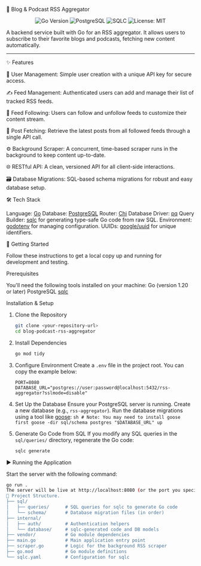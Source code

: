 📰 Blog & Podcast RSS Aggregator

<p align="center">
  <img src="https://img.shields.io/badge/Go-1.22-00ADD8?style=for-the-badge&logo=go" alt="Go Version">
  <img src="https://img.shields.io/badge/PostgreSQL-14-336791?style=for-the-badge&logo=postgresql" alt="PostgreSQL">
  <img src="https://img.shields.io/badge/sqlc-v2-blue?style=for-the-badge" alt="SQLC">
  <img src="https://img.shields.io/badge/License-MIT-yellow.svg?style=for-the-badge" alt="License: MIT">
</p>

A backend service built with Go for an RSS aggregator. It allows users to subscribe to their favorite blogs and podcasts, fetching new content automatically.

---

✨ Features

👤 User Management: Simple user creation with a unique API key for secure access.

✍️ Feed Management: Authenticated users can add and manage their list of tracked RSS feeds.

🤝 Feed Following: Users can follow and unfollow feeds to customize their content stream.

📖 Post Fetching: Retrieve the latest posts from all followed feeds through a single API call.

⚙️ Background Scraper: A concurrent, time-based scraper runs in the background to keep content up-to-date.

🌐 RESTful API: A clean, versioned API for all client-side interactions.

🗃️ Database Migrations: SQL-based schema migrations for robust and easy database setup.

🛠️ Tech Stack

Language: [Go](https://golang.org/)
Database: [PostgreSQL](https://www.postgresql.org/)
Router: [Chi](https://github.com/go-chi/chi)
Database Driver: [pq](https://github.com/lib/pq)
Query Builder: [sqlc](https://sqlc.dev/) for generating type-safe Go code from raw SQL.
Environment: [godotenv](https://github.com/joho/godotenv) for managing configuration.
UUIDs: [google/uuid](https://github.com/google/uuid) for unique identifiers.

🚀 Getting Started

Follow these instructions to get a local copy up and running for development and testing.

Prerequisites

You'll need the following tools installed on your machine:
Go (version 1.20 or later)
PostgreSQL
[sqlc](https://sqlc.dev/en/latest/overview/install.html)

Installation & Setup

1.  Clone the Repository
    ```sh
    git clone <your-repository-url>
    cd blog-podcast-rss-aggregator
    ```

2.  Install Dependencies
    ```sh
    go mod tidy
    ```

3.  Configure Environment
    Create a `.env` file in the project root. You can copy the example below:
    ```env
    PORT=8080
    DATABASE_URL="postgres://user:password@localhost:5432/rss-aggregator?sslmode=disable"
    ```

4.  Set Up the Database
    Ensure your PostgreSQL server is running.
    Create a new database (e.g., `rss-aggregator`).
    Run the database migrations using a tool like [goose](https://github.com/pressly/goose):
        ```sh
        # Note: You may need to install goose first
        goose -dir sql/schema postgres "$DATABASE_URL" up
        ```

5.  Generate Go Code from SQL
    If you modify any SQL queries in the `sql/queries/` directory, regenerate the Go code:
    ```sh
    sqlc generate
    ```

▶️ Running the Application

Start the server with the following command:

```sh
go run .
The server will be live at http://localhost:8080 (or the port you specified).🔌 API EndpointsAll endpoints are prefixed with /v1.MethodEndpointDescriptionAuthenticationGET/readinessChecks if the service is up and running.NoneGET/errReturns an error for testing purposes.NonePOST/usersCreates a new user and returns an API key.NoneGET/usersGets the current user's details.API KeyPOST/feedsCreates a new feed.API KeyGET/feedsGets all feeds in the system.NonePOST/feed_followsFollows a feed.API KeyGET/feed_followsGets all feed follows for the user.API KeyDELETE/feed_follows/{feedFollowID}Unfollows a specific feed.API KeyGET/postsGets the latest posts for the user.API KeyAuthentication: For protected endpoints, provide your API key in the Authorization header.Authorization: ApiKey YOUR_API_KEY_HERE
📂 Project Structure.
├── sql/
│   ├── queries/      # SQL queries for sqlc to generate Go code
│   └── schema/       # Database migration files (in order)
├── internal/
│   ├── auth/         # Authentication helpers
│   └── database/     # sqlc-generated code and DB models
├── vendor/           # Go module dependencies
├── main.go           # Main application entry point
├── scraper.go        # Logic for the background RSS scraper
├── go.mod            # Go module definitions
└── sqlc.yaml         # Configuration for sqlc
